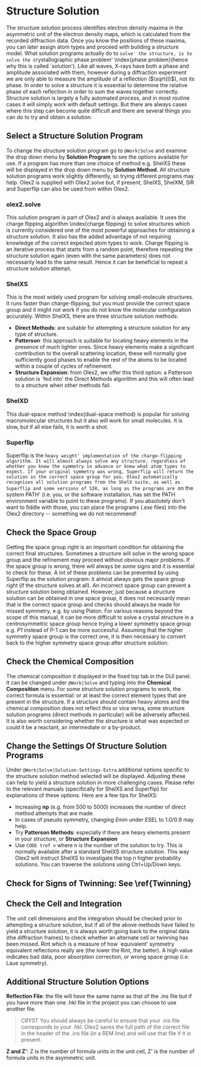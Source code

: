# Structure Solution

The structure solution process identifies electron density maxima in the asymmetric unit of the electron density maps, which is calculated from the recorded diffraction data. Once you know the positions of these maxima, you can later assign atom types and proceed with building a structure model.
What solution programs actually do to `solve' the structure, is to solve the `crystallographic phase problem' \index{phase problem}(hence why this is called `solution'). Like all waves, X-rays have both a phase and amplitude associated with them, however during a diffraction experiment we are only able to measure the amplitude of a reflection ($\sqrt{I}$), not its phase. In order to solve a structure it is essential to determine the relative phase of each reflection in order to sum the waves together correctly.
Structure solution is largely a fully automated process, and in most routine cases it will simply work with default settings. But there are always cases where this step can become quite difficult and there are several things you can do to try and obtain a solution.

## Select a Structure Solution Program
To change the structure solution program go to `@Work|Solve` and examine the drop down menu by **Solution Program** to see the options available for use. If a program has more than one choice of method e.g. ShelXS these will be displayed in the drop down menu by **Solution Method**.
All structure solution programs work slightly differently, so trying different programs may help. Olex2 is supplied with Olex2.solve but, if present, ShelXS, ShelXM, SIR and Superflip can also be used from within Olex2.

### olex2.solve
This solution program is part of Olex2 and is always available. It uses the charge flipping algorithm \index{charge flipping} to solve structures which is currently considered one of the most powerful approaches for obtaining a structure solution. It also has the added advantage of not requiring knowledge of the correct expected atom types to work. Charge flipping is an iterative process that starts from a random point, therefore repeating the structure solution again (even with the same parameters) does not necessarily lead to the same result. Hence it can be beneficial to repeat a structure solution attempt.

### ShelXS
This is the most widely used program for solving small-molecule structures. It runs faster than charge-flipping, but you must provide the correct space group and it might not work if you do not know the molecular configuration accurately. Within ShelXS, there are three structure solution methods:

- **Direct Methods**: are suitable for attempting a structure solution for any type of structure.
- **Patterson**: this approach is suitable for locating heavy elements in the presence of much lighter ones. Since heavy elements make a significant contribution to the overall scattering location, these will normally give sufficiently good phases to enable the rest of the atoms to be located within a couple of cycles of refinement. 
- **Structure Expansion**: from Olex2, we offer this third option: a Patterson solution is `fed into' the Direct Methods algorithm and this will often lead to a structure when other methods fail.

### ShelXD
This dual-space method \index{dual-space method} is popular for solving macromolecular structures but it also will work for small molecules. It is slow, but if all else fails, it is worth a shot.

### Superflip
Superflip is the `heavy weight' implementation of the charge-flipping algorithm. It will almost always solve any structure, regardless of whether you knew the symmetry in advance or knew what atom types to expect. If your original symmetry was wrong, Superflip will return the solution in the correct space group for you.
Olex2 automatically recognises all solution programs from the ShelX suite, as well as Superflip and some versions of SIR, as long as the programs are `on the system PATH' (i.e. you, or the software installation, has set the PATH environment variable to point to these programs). If you absolutely don't want to fiddle with those, you can place the programs (*.exe* files) into the Olex2 directory -- something we do not recommend!

## Check the Space Group
Getting the space group right is an important condition for obtaining the correct final structures. Sometimes a structure will solve in the wrong space group and the refinement may proceed without obvious major problems. If the space group is wrong, there will always be *some* signs and it is essential to check for these.
A lot of these problems can be prevented by using Superflip as the solution program: it almost always gets the space group right (if the structure solves at all).
An incorrect space group can prevent a structure solution being obtained. However, just because a structure solution can be obtained in one space group, it does not necessarily mean that is the correct space group and checks should always be made for missed symmetry, e.g. by using Platon. For various reasons beyond the scope of this manual, it can be more difficult to solve a crystal structure in a centrosymmetric space group hence trying a lower symmetry space group e.g. *P1* instead of P-1 can be more successful. Assuming that the higher symmetry space group is the correct one, it is then necessary to convert back to the higher symmetry space group after structure solution.

## Check the Chemical Composition
The chemical composition it displayed in the fixed top tab in the GUI panel. It can be changed under `@Work|Solve` and typing into the **Chemical Composition** menu. For some structure solution programs to work, the correct formula is essential: or at least the correct element types that are present in the structure.
If a structure should contain heavy atoms and the chemical composition does not reflect this or vice versa, some structure solution programs (direct methods in particular) will be adversely affected. It is also worth considering whether the structure is what was expected or could it be a reactant, an intermediate or a by-product.

## Change the Settings Of Structure Solution Programs
Under `@Work|Solve|Solution-Settings-Extra` additional options specific to the structure solution method selected will be displayed. Adjusting these can help to yield a structure solution in more challenging cases. Please refer to the relevant manuals (specifically for ShelXS and Superflip) for explanations of these options. Here are a few tips for ShelXS:

- Increasing **np** (e.g. from 500 to 5000) increases the number of direct method attempts that are made.
- In cases of pseudo symmetry, changing *Emin* under ESEL to 1.0/0.9 may help.
- Try **Patterson Methods**: especially if there are heavy elements present in your structure, or **Structure Expansion** 
- Use `CODE tref n` where n is the number of the solution to try. This is normally available after a standard ShelXS structure solution. This way Olex2 will instruct ShelXS to investigate the top n higher probability solutions. You can traverse the solutions using Ctrl+Up/Down keys.

## Check for Signs of Twinning: See \ref{Twinning}

## Check the Cell and Integration
The unit cell dimensions and the integration should be checked prior to attempting a structure solution, but if all of the above methods have failed to yield a structure solution, it is always worth going back to the original data (the diffraction frames) to check whether an alternate cell or twinning has been missed. Rint which is a measure of how `equivalent' symmetry equivalent reflections really are (the lower the Rint, the better). A high value indicates bad data, poor absorption correction, or wrong space group (i.e. Laue symmetry).

## Additional Structure Solution Options
**Reflection File**: the file will have the same name as that of the .ins file but if you have more than one .hkl file in the project you can choose to use another file.

> CRYST You should always be careful to ensure that your .ins file corresponds to your .hkl. Olex2 saves the full path of the correct file in the header of the .ins file (in a REM line) and will use that file if it is present.

**Z and Z'**: Z is the number of formula units in the unit cell, Z' is the number of formula units in the asymmetric unit.
